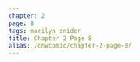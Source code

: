 ```yaml
---
chapter: 2
page: 8
tags: marilyn snider
title: Chapter 2 Page 8
alias: /dnwcomic/chapter-2-page-8/
---
```

